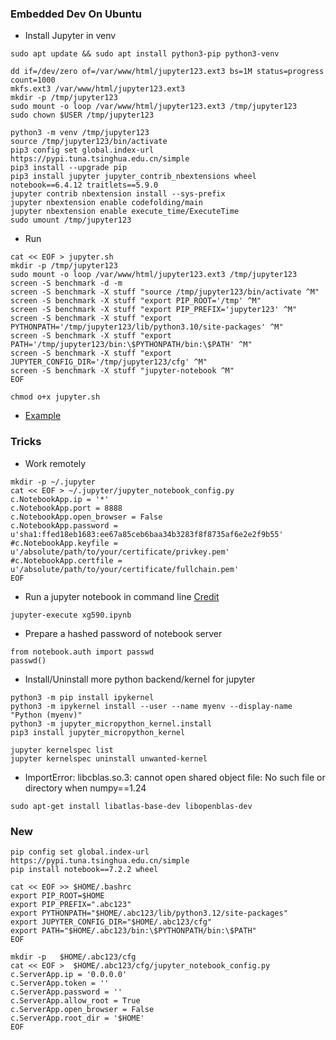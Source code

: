 ### Embedded Dev On Ubuntu
* Install Jupyter in venv
```
sudo apt update && sudo apt install python3-pip python3-venv

dd if=/dev/zero of=/var/www/html/jupyter123.ext3 bs=1M status=progress count=1000
mkfs.ext3 /var/www/html/jupyter123.ext3
mkdir -p /tmp/jupyter123
sudo mount -o loop /var/www/html/jupyter123.ext3 /tmp/jupyter123
sudo chown $USER /tmp/jupyter123 

python3 -m venv /tmp/jupyter123
source /tmp/jupyter123/bin/activate
pip3 config set global.index-url https://pypi.tuna.tsinghua.edu.cn/simple
pip3 install --upgrade pip
pip3 install jupyter jupyter_contrib_nbextensions wheel notebook==6.4.12 traitlets==5.9.0
jupyter contrib nbextension install --sys-prefix
jupyter nbextension enable codefolding/main
jupyter nbextension enable execute_time/ExecuteTime
sudo umount /tmp/jupyter123
```
* Run
```
cat << EOF > jupyter.sh
mkdir -p /tmp/jupyter123
sudo mount -o loop /var/www/html/jupyter123.ext3 /tmp/jupyter123
screen -S benchmark -d -m
screen -S benchmark -X stuff "source /tmp/jupyter123/bin/activate ^M"
screen -S benchmark -X stuff "export PIP_ROOT='/tmp' ^M"
screen -S benchmark -X stuff "export PIP_PREFIX='jupyter123' ^M"
screen -S benchmark -X stuff "export PYTHONPATH='/tmp/jupyter123/lib/python3.10/site-packages' ^M"
screen -S benchmark -X stuff "export PATH='/tmp/jupyter123/bin:\$PYTHONPATH/bin:\$PATH' ^M"
screen -S benchmark -X stuff "export JUPYTER_CONFIG_DIR='/tmp/jupyter123/cfg' ^M"
screen -S benchmark -X stuff "jupyter-notebook ^M"
EOF

chmod o+x jupyter.sh
```
* [Example](https://github.com/xg590/IoT/blob/master/MicroPython/MicroPython_ESP8266_Jupyter.ipynb)
### Tricks
* Work remotely
```
mkdir -p ~/.jupyter
cat << EOF > ~/.jupyter/jupyter_notebook_config.py 
c.NotebookApp.ip = '*'
c.NotebookApp.port = 8888 
c.NotebookApp.open_browser = False
c.NotebookApp.password = u'sha1:ffed18eb1683:ee67a85ceb6baa34b3283f8f8735af6e2e2f9b55'  
#c.NotebookApp.keyfile = u'/absolute/path/to/your/certificate/privkey.pem' 
#c.NotebookApp.certfile = u'/absolute/path/to/your/certificate/fullchain.pem'
EOF
```
* Run a jupyter notebook in command line [Credit](https://discourse.jupyter.org/t/jupyter-run-requires-notebook-to-be-previously-run/12250/2)
```
jupyter-execute xg590.ipynb
```
* Prepare a hashed password of notebook server 
```
from notebook.auth import passwd
passwd()
```
* Install/Uninstall more python backend/kernel for jupyter 
```
python3 -m pip install ipykernel
python3 -m ipykernel install --user --name myenv --display-name "Python (myenv)"
python3 -m jupyter_micropython_kernel.install
pip3 install jupyter_micropython_kernel

jupyter kernelspec list  
jupyter kernelspec uninstall unwanted-kernel
``` 
* ImportError: libcblas.so.3: cannot open shared object file: No such file or directory when numpy==1.24 
```
sudo apt-get install libatlas-base-dev libopenblas-dev
```
### New
```
pip config set global.index-url https://pypi.tuna.tsinghua.edu.cn/simple
pip install notebook==7.2.2 wheel

cat << EOF >> $HOME/.bashrc
export PIP_ROOT=$HOME
export PIP_PREFIX=".abc123"
export PYTHONPATH="$HOME/.abc123/lib/python3.12/site-packages"
export JUPYTER_CONFIG_DIR="$HOME/.abc123/cfg" 
export PATH="$HOME/.abc123/bin:\$PYTHONPATH/bin:\$PATH"
EOF

mkdir -p   $HOME/.abc123/cfg  
cat << EOF >  $HOME/.abc123/cfg/jupyter_notebook_config.py
c.ServerApp.ip = '0.0.0.0'
c.ServerApp.token = ''
c.ServerApp.password = ''
c.ServerApp.allow_root = True
c.ServerApp.open_browser = False
c.ServerApp.root_dir = '$HOME'
EOF
```
